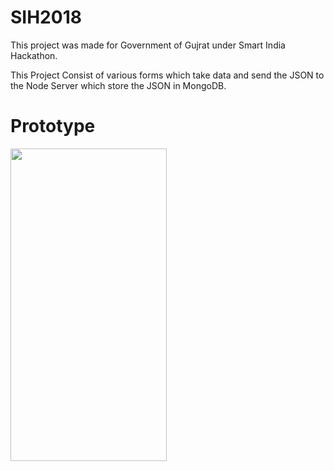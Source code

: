 # SIH2018
This project was made for Government of Gujrat under Smart India Hackathon.

This Project Consist of various forms which take data and send the JSON to the Node Server which store the JSON in MongoDB.

# Prototype 



<img src="https://media.giphy.com/media/3HIfuMzEz6g8HD1rKv/giphy.gif" width="250" height="500" />
